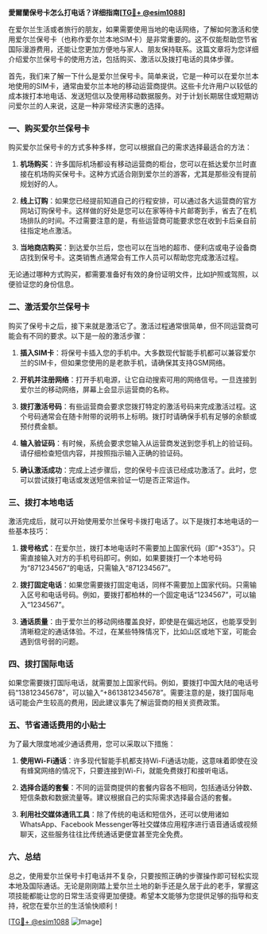**愛爾蘭保号卡怎么打电话？详细指南[[TG💪+ @esim1088](https://t.me/s/esim1088)]**

在爱尔兰生活或者旅行的朋友，如果需要使用当地的电话网络，了解如何激活和使用爱尔兰保号卡（也称作爱尔兰本地SIM卡）是非常重要的。这不仅能帮助您节省国际漫游费用，还能让您更加方便地与家人、朋友保持联系。这篇文章将为您详细介绍爱尔兰保号卡的使用方法，包括购买、激活以及拨打电话的具体步骤。

首先，我们来了解一下什么是爱尔兰保号卡。简单来说，它是一种可以在爱尔兰本地使用的SIM卡，通常由爱尔兰本地的移动运营商提供。这些卡允许用户以较低的成本拨打本地电话、发送短信以及使用移动数据服务。对于计划长期居住或短期访问爱尔兰的人来说，这是一种非常经济实惠的选择。

### **一、购买爱尔兰保号卡**

购买爱尔兰保号卡的方式多种多样，您可以根据自己的需求选择最适合的方法：

1. **机场购买**：许多国际机场都设有移动运营商的柜台，您可以在抵达爱尔兰时直接在机场购买保号卡。这种方式适合刚到爱尔兰的游客，尤其是那些没有提前规划好的人。
   
2. **线上订购**：如果您已经提前知道自己的行程安排，可以通过各大运营商的官方网站订购保号卡。这样做的好处是您可以在家等待卡片邮寄到手，省去了在机场排队的时间。不过需要注意的是，有些运营商可能要求您在收到卡后亲自前往指定地点激活。

3. **当地商店购买**：到达爱尔兰后，您也可以在当地的超市、便利店或电子设备商店找到保号卡。这类销售点通常会有工作人员可以帮助您完成激活过程。

无论通过哪种方式购买，都需要准备好有效的身份证明文件，比如护照或驾照，以便验证您的身份信息。

### **二、激活爱尔兰保号卡**

购买了保号卡之后，接下来就是激活它了。激活过程通常很简单，但不同运营商可能会有不同的要求。以下是一般的激活步骤：

1. **插入SIM卡**：将保号卡插入您的手机中。大多数现代智能手机都可以兼容爱尔兰的SIM卡，但如果您使用的是老款手机，请确保其支持GSM网络。

2. **开机并注册网络**：打开手机电源，让它自动搜索可用的网络信号。一旦连接到爱尔兰的移动网络，屏幕上会显示运营商的名称。

3. **拨打激活号码**：有些运营商会要求您拨打特定的激活号码来完成激活过程。这个号码通常会在随卡附带的说明书上标明。拨打时请确保手机有足够的余额或预付费金额。

4. **输入验证码**：有时候，系统会要求您输入从运营商发送到您手机上的验证码。请仔细检查短信内容，并按照指示输入正确的验证码。

5. **确认激活成功**：完成上述步骤后，您的保号卡应该已经成功激活了。此时，您可以尝试拨打电话或发送短信来验证一切是否正常运作。

### **三、拨打本地电话**

激活完成后，就可以开始使用爱尔兰保号卡拨打电话了。以下是拨打本地电话的一些基本技巧：

1. **拨号格式**：在爱尔兰，拨打本地电话时不需要加上国家代码（即“+353”）。只需直接输入对方的手机号码即可。例如，如果要拨打一个本地号码为“871234567”的电话，只需输入“871234567”。

2. **拨打固定电话**：如果您需要拨打固定电话，同样不需要加上国家代码。只需输入区号和电话号码。例如，要拨打都柏林的一个固定电话“1234567”，可以输入“1234567”。

3. **通话质量**：由于爱尔兰的移动网络覆盖良好，即使是在偏远地区，也能享受到清晰稳定的通话体验。不过，在某些特殊情况下，比如山区或地下室，可能会遇到信号弱的问题。

### **四、拨打国际电话**

如果您需要拨打国际电话，就需要加上国家代码。例如，要拨打中国大陆的电话号码“13812345678”，可以输入“+8613812345678”。需要注意的是，拨打国际电话可能会产生较高的费用，因此建议事先了解运营商的相关资费政策。

### **五、节省通话费用的小贴士**

为了最大限度地减少通话费用，您可以采取以下措施：

1. **使用Wi-Fi通话**：许多现代智能手机都支持Wi-Fi通话功能，这意味着即使在没有蜂窝网络的情况下，只要连接到Wi-Fi，就能免费拨打和接听电话。

2. **选择合适的套餐**：不同的运营商提供的套餐内容各不相同，包括通话分钟数、短信条数和数据流量等。建议根据自己的实际需求选择最合适的套餐。

3. **利用社交媒体通讯工具**：除了传统的电话和短信外，还可以使用诸如WhatsApp、Facebook Messenger等社交媒体应用程序进行语音通话或视频聊天，这些服务往往比传统通话更便宜甚至完全免费。

### **六、总结**

总之，使用爱尔兰保号卡打电话并不复杂，只要按照正确的步骤操作即可轻松实现本地及国际通话。无论是刚刚踏上爱尔兰土地的新手还是久居于此的老手，掌握这项技能都能让您的日常生活变得更加便捷。希望本文能够为您提供足够的指导和支持，祝您在爱尔兰的生活愉快顺利！

[[TG💪+ @esim1088](https://t.me/s/esim1088) ![Image](https://i.postimg.cc/4NQfJmqS/Snipaste-2025-05-13-00-14-12.png)]